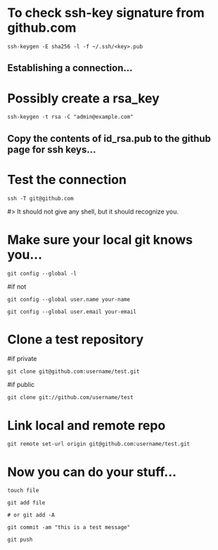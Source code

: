 # To check ssh-key signature from github.com
```
ssh-keygen -E sha256 -l -f ~/.ssh/<key>.pub
```
## Establishing a connection...

# Possibly create a rsa_key
```
ssh-keygen -t rsa -C "admin@example.com"
```
## Copy the contents of id_rsa.pub to the github page for ssh keys...

# Test the connection
```
ssh -T git@github.com
```
#> It should not give any shell, but it should recognize you.

# Make sure your local git knows you...
```
git config --global -l
```
#if not
```  
git config --global user.name your-name
  
git config --global user.email your-email
```
# Clone a test repository

#if private
```  
git clone git@github.com:username/test.git
```
#if public
```  
git clone git://github.com/username/test
```
# Link local and remote repo
```  
git remote set-url origin git@github.com:username/test.git
```
# Now you can do your stuff...
```
touch file
  
git add file
  
# or git add -A 
  
git commit -am "this is a test message"
  
git push
```
